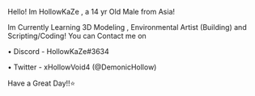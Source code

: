 Hello! Im HollowKaZe , a 14 yr Old Male from Asia!

Im Currently Learning 3D Modeling , Environmental Artist (Building) and Scripting/Coding!
You can Contact me on

• Discord - HollowKaZe#3634

• Twitter - xHollowVoid4 (@DemonicHollow)

Have a Great Day!!⭐
